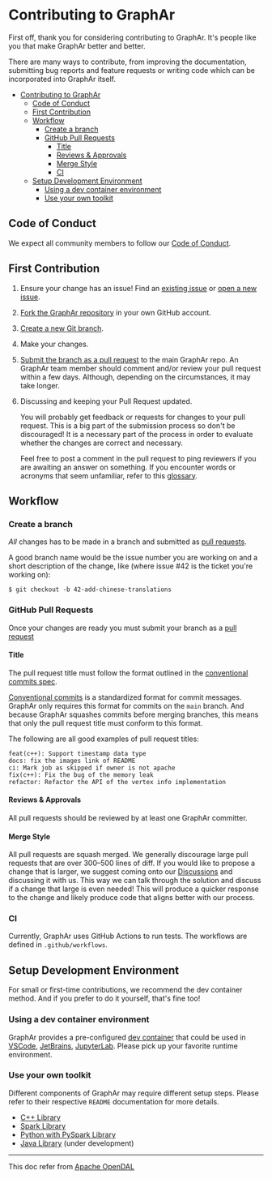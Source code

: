 # Contributing to GraphAr

First off, thank you for considering contributing to GraphAr. It's
people like you that make GraphAr better and better.

There are many ways to contribute, from improving the documentation,
submitting bug reports and feature requests or writing code which can
be incorporated into GraphAr itself.

- [Contributing to GraphAr](#contributing-to-graphar)
  - [Code of Conduct](#code-of-conduct)
  - [First Contribution](#first-contribution)
  - [Workflow](#workflow)
    - [Create a branch](#create-a-branch)
    - [GitHub Pull Requests](#github-pull-requests)
      - [Title](#title)
      - [Reviews & Approvals](#reviews--approvals)
      - [Merge Style](#merge-style)
      - [CI](#ci)
  - [Setup Development Environment](#setup-development-environment)
    - [Using a dev container environment](#using-a-dev-container-environment)
    - [Use your own toolkit](#use-your-own-toolkit)

## Code of Conduct

We expect all community members to follow our [Code of Conduct](https://www.apache.org/foundation/policies/conduct.html).

## First Contribution

1. Ensure your change has an issue! Find an [existing issue](https://github.com/apache/graphar/issues) or [open a new issue](https://github.com/apache/graphar/issues/new).
1. [Fork the GraphAr repository](https://github.com/apache/graphar/fork) in your own GitHub account.
1. [Create a new Git branch](https://help.github.com/en/github/collaborating-with-issues-and-pull-requests/creating-and-deleting-branches-within-your-repository).
1. Make your changes.
1. [Submit the branch as a pull request](https://help.github.com/en/github/collaborating-with-issues-and-pull-requests/creating-a-pull-request-from-a-fork) to the main GraphAr repo. An GraphAr team member should comment and/or review your pull request within a few days. Although, depending on the circumstances, it may take longer.
1. Discussing and keeping your Pull Request updated. 

   You will probably get feedback or requests for changes to your pull request. This is a big part of the submission process so don't be discouraged! It is a necessary part of the process in order to evaluate whether the changes are correct and necessary.

   Feel free to post a comment in the pull request to ping reviewers if you are awaiting an answer on something. If you encounter words or acronyms that seem unfamiliar, refer to this [glossary](https://chromium.googlesource.com/chromiumos/docs/+/HEAD/glossary.md).

## Workflow

### Create a branch

*All* changes has to be made in a branch and submitted as [pull requests](#github-pull-requests). 

A good branch name would be the issue number you are working on and a short description of the change,
like (where issue \#42 is the ticket you're working on):

``` shell
$ git checkout -b 42-add-chinese-translations
```

### GitHub Pull Requests

Once your changes are ready you must submit your branch as a [pull request](
https://github.com/apache/graphar/pulls)

#### Title

The pull request title must follow the format outlined in the [conventional commits spec](https://www.conventionalcommits.org). 

[Conventional commits](https://www.conventionalcommits.org) is a standardized format for commit messages. 
GraphAr only requires this format for commits on the `main` branch. And because GraphAr squashes commits before merging branches, this means that only the pull request title must conform to this format.

The following are all good examples of pull request titles:

```text
feat(c++): Support timestamp data type
docs: fix the images link of README
ci: Mark job as skipped if owner is not apache
fix(c++): Fix the bug of the memory leak
refactor: Refactor the API of the vertex info implementation
```

#### Reviews & Approvals

All pull requests should be reviewed by at least one GraphAr committer.

#### Merge Style

All pull requests are squash merged.
We generally discourage large pull requests that are over 300–500 lines of diff.
If you would like to propose a change that is larger, we suggest
coming onto our [Discussions](https://github.com/apache/graphar/discussions) and discussing it with us.
This way we can talk through the solution and discuss if a change that large is even needed!
This will produce a quicker response to the change and likely produce code that aligns better with our process.

### CI

Currently, GraphAr uses GitHub Actions to run tests. The workflows are defined in `.github/workflows`.

## Setup Development Environment

For small or first-time contributions, we recommend the dev container method. And if you prefer to do it yourself, that's fine too!

### Using a dev container environment

GraphAr provides a pre-configured [dev container](https://containers.dev/)
that could be used in [VSCode](https://code.visualstudio.com/docs/devcontainers/containers), [JetBrains](https://www.jetbrains.com/remote-development/gateway/),
[JupyterLab](https://jupyterlab.readthedocs.io/en/stable/).
Please pick up your favorite runtime environment.

### Use your own toolkit

Different components of GraphAr may require different setup steps. Please refer to their respective `README` documentation for more details.

- [C++ Library](cpp/README.md)
- [Spark Library](spark/README.md)
- [Python with PySpark Library](pyspark/README.md)
- [Java Library](java/README.md) (under development)

----

This doc refer from [Apache OpenDAL](https://opendal.apache.org/)
